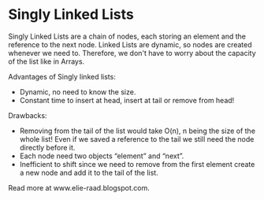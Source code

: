 # Singly Linked Lists

Singly Linked Lists are a chain of nodes, each storing an element and the reference to the next node. Linked Lists are dynamic, so nodes are created whenever we need to. Therefore, we don't have to worry about the capacity of the list like in Arrays.

Advantages of Singly linked lists:
<ul>
<li>Dynamic, no need to know the size.</li>
<li>Constant time to insert at head, insert at tail or remove from head!</li>
</ul>
Drawbacks:

<ul>

<li>Removing from the tail of the list would take O(n), n being the size of the whole list! Even if we saved a reference to the tail we still need the node directly before it.</li>
<li>Each node need two objects “element” and “next”.</li>
<li>Inefficient to shift since we need to remove from the first element create a new node and add it to the tail of the list.</li>
</ul>
Read more at www.elie-raad.blogspot.com.
